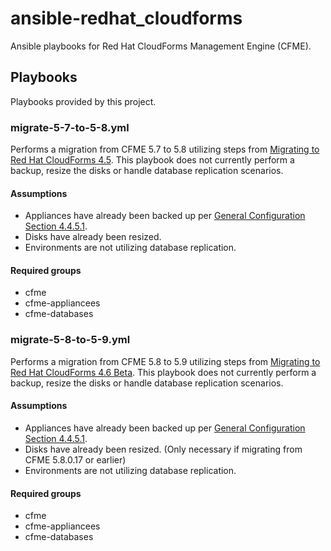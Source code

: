 # ansible-redhat_cloudforms
Ansible playbooks for Red Hat CloudForms Management Engine (CFME).

## Playbooks
Playbooks provided by this project.

### migrate-5-7-to-5-8.yml
Performs a migration from CFME 5.7 to 5.8 utilizing steps from [Migrating to Red Hat CloudForms 4.5](https://access.redhat.com/documentation/en-us/red_hat_cloudforms/4.5/html/migrating_to_red_hat_cloudforms_4.5/).  This playbook does not currently perform a backup, resize the disks or handle database replication scenarios.

#### Assumptions
* Appliances have already been backed up per [General Configuration Section 4.4.5.1](https://access.redhat.com/documentation/en-us/red_hat_cloudforms/4.5/html/general_configuration/configuration#backing-up-and-restoring-a-database).
* Disks have already been resized.
* Environments are not utilizing database replication.

#### Required groups
* cfme
* cfme-appliancees
* cfme-databases

### migrate-5-8-to-5-9.yml
Performs a migration from CFME 5.8 to 5.9 utilizing steps from [Migrating to Red Hat CloudForms 4.6 Beta](https://access.redhat.com/documentation/en-us/red_hat_cloudforms/4.6-beta/html/migrating_to_red_hat_cloudforms_4.6_beta/).  This playbook does not currently perform a backup, resize the disks or handle database replication scenarios.

#### Assumptions
* Appliances have already been backed up per [General Configuration Section 4.4.5.1](https://access.redhat.com/documentation/en-us/red_hat_cloudforms/4.5/html/general_configuration/configuration#backing-up-and-restoring-a-database).
* Disks have already been resized. (Only necessary if migrating from CFME 5.8.0.17 or earlier)
* Environments are not utilizing database replication.

#### Required groups
* cfme
* cfme-appliancees
* cfme-databases
